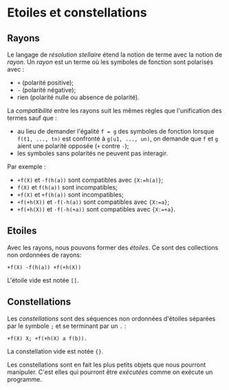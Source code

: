 # Etoiles et constellations

## Rayons

Le langage de *résolution stellaire* étend la notion de terme avec la notion
de *rayon*. Un *rayon* est un terme où les symboles de fonction sont polarisés
avec :
- `+` (polarité positive);
- `-` (polarité négative);
- rien (polarité nulle ou absence de polarité).

La *compatibilité* entre les rayons suit les mêmes règles que l'unification
des termes sauf que :
- au lieu de demander l'égalité `f = g` des symboles de fonction lorsque
`f(t1, ..., tn)` est confronté à `g(u1, ..., un)`, on demande que `f` et `g`
aient une polarité opposée (`+` contre `-`);
- les symboles sans polarités ne peuvent pas interagir.

Par exemple :
- `+f(X)` et `-f(h(a))` sont compatibles avec `{X:=h(a)}`;
- `f(X)` et `f(h(a))` sont incompatibles;
- `+f(X)` et `+f(h(a))` sont incompatibles;
- `+f(+h(X))` et `-f(-h(a))` sont compatibles avec `{X:=a}`;
- `+f(+h(X))` et `-f(-h(+a))` sont compatibles avec `{X:=+a}`.

## Etoiles

Avec les rayons, nous pouvons former des *étoiles*. Ce sont des collections
non ordonnées de rayons:

```
+f(X) -f(h(a)) +f(+h(X))
```

L'étoile vide est notée `[]`.

## Constellations

Les *constellations* sont des séquences non ordonnées d'étoiles séparées
par le symbole `;` et se terminant par un `.` :

```
+f(X) X; +f(+h(X) a f(b)).
```

La constellation vide est notée `{}`.

Les constellations sont en fait les plus petits objets que nous pourront
manipuler. C'est elles qui pourront être *exécutées* comme on exécute
un programme.
